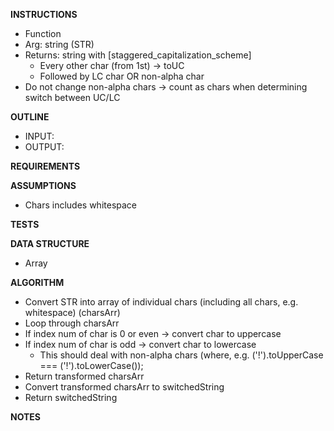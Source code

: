 **INSTRUCTIONS**
- Function
- Arg: string (STR)
- Returns: string with [staggered_capitalization_scheme]
  - Every other char (from 1st) -> toUC
  - Followed by LC char OR non-alpha char
- Do not change non-alpha chars -> count as chars when determining switch between UC/LC

**OUTLINE**
- INPUT: 
- OUTPUT:

**REQUIREMENTS**

**ASSUMPTIONS**
- Chars includes whitespace

**TESTS**

**DATA STRUCTURE**
- Array

**ALGORITHM**
- Convert STR into array of individual chars (including all chars, e.g. whitespace) (charsArr)
- Loop through charsArr
- If index num of char is 0 or even -> convert char to uppercase
- If index num of char is odd -> convert char to lowercase
  - This should deal with non-alpha chars (where, e.g. ('!').toUpperCase === ('!').toLowerCase());
- Return transformed charsArr
- Convert transformed charsArr to switchedString
- Return switchedString

**NOTES**